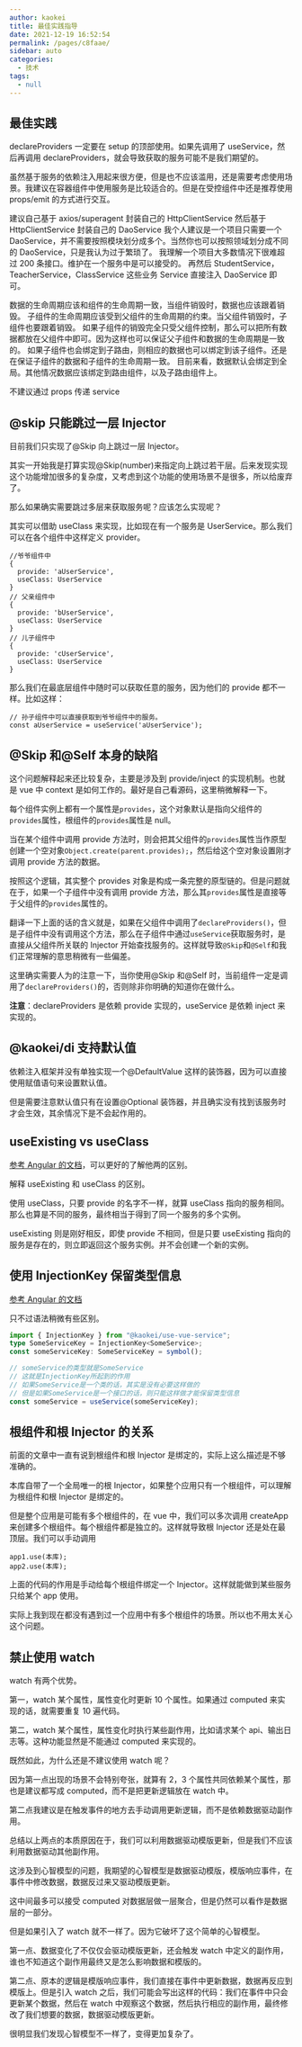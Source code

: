 ```yaml
---
author: kaokei
title: 最佳实践指导
date: 2021-12-19 16:52:54
permalink: /pages/c8faae/
sidebar: auto
categories: 
  - 技术
tags: 
  - null
---
```


## 最佳实践

declareProviders 一定要在 setup 的顶部使用。如果先调用了 useService，然后再调用 declareProviders，就会导致获取的服务可能不是我们期望的。

虽然基于服务的依赖注入用起来很方便，但是也不应该滥用，还是需要考虑使用场景。我建议在容器组件中使用服务是比较适合的。但是在受控组件中还是推荐使用 props/emit 的方式进行交互。

建议自己基于 axios/superagent 封装自己的 HttpClientService
然后基于 HttpClientService 封装自己的 DaoService
我个人建议是一个项目只需要一个 DaoService，并不需要按照模块划分成多个。当然你也可以按照领域划分成不同的 DaoService，只是我认为过于繁琐了。
我理解一个项目大多数情况下很难超过 200 条接口。维护在一个服务中是可以接受的。
再然后 StudentService，TeacherService，ClassService 这些业务 Service 直接注入 DaoService 即可。

数据的生命周期应该和组件的生命周期一致，当组件销毁时，数据也应该跟着销毁。
子组件的生命周期应该受到父组件的生命周期的约束。当父组件销毁时，子组件也要跟着销毁。
如果子组件的销毁完全只受父组件控制，那么可以把所有数据都放在父组件中即可。因为这样也可以保证父子组件和数据的生命周期是一致的。
如果子组件也会绑定到子路由，则相应的数据也可以绑定到该子组件。还是在保证子组件的数据和子组件的生命周期一致。
目前来看，数据默认会绑定到全局。其他情况数据应该绑定到路由组件，以及子路由组件上。

不建议通过 props 传递 service

## @skip 只能跳过一层 Injector

目前我们只实现了@Skip 向上跳过一层 Injector。

其实一开始我是打算实现@Skip(number)来指定向上跳过若干层。后来发现实现这个功能增加很多的复杂度，又考虑到这个功能的使用场景不是很多，所以给废弃了。

那么如果确实需要跳过多层来获取服务呢？应该怎么实现呢？

其实可以借助 useClass 来实现，比如现在有一个服务是 UserService。那么我们可以在各个组件中这样定义 provider。

```
//爷爷组件中
{
  provide: 'aUserService',
  useClass: UserService
}
// 父亲组件中
{
  provide: 'bUserService',
  useClass: UserService
}
// 儿子组件中
{
  provide: 'cUserService',
  useClass: UserService
}
```

那么我们在最底层组件中随时可以获取任意的服务，因为他们的 provide 都不一样。比如这样：

```
// 孙子组件中可以直接获取到爷爷组件中的服务。
const aUserService = useService('aUserService');
```

## @Skip 和@Self 本身的缺陷

这个问题解释起来还比较复杂，主要是涉及到 provide/inject 的实现机制。也就是 vue 中 context 是如何工作的。最好是自己看源码，这里稍微解释一下。

每个组件实例上都有一个属性是`provides`，这个对象默认是指向父组件的`provides`属性，根组件的`provides`属性是 null。

当在某个组件中调用 provide 方法时，则会把其父组件的`provides`属性当作原型创建一个空对象`Object.create(parent.provides);`，然后给这个空对象设置刚才调用 provide 方法的数据。

按照这个逻辑，其实整个 provides 对象是构成一条完整的原型链的。但是问题就在于，如果一个子组件中没有调用 provide 方法，那么其`provides`属性是直接等于父组件的`provides`属性的。

翻译一下上面的话的含义就是，如果在父组件中调用了`declareProviders()`，但是子组件中没有调用这个方法，那么在子组件中通过`useService`获取服务时，是直接从父组件所关联的 Injector 开始查找服务的。这样就导致`@Skip`和`@Self`和我们正常理解的意思稍微有一些偏差。

这里确实需要人为的注意一下，当你使用@Skip 和@Self 时，当前组件一定是调用了`declareProviders()`的，否则除非你明确的知道你在做什么。

**注意**：declareProviders 是依赖 provide 实现的，useService 是依赖 inject 来实现的。

## @kaokei/di 支持默认值

依赖注入框架并没有单独实现一个@DefaultValue 这样的装饰器，因为可以直接使用赋值语句来设置默认值。

但是需要注意默认值只有在设置@Optional 装饰器，并且确实没有找到该服务时才会生效，其余情况下是不会起作用的。

## useExisting vs useClass

[参考 Angular 的文档](https://angular.cn/guide/dependency-injection-providers)，可以更好的了解他两的区别。

解释 useExisting 和 useClass 的区别。

使用 useClass，只要 provide 的名字不一样，就算 useClass 指向的服务相同。那么也算是不同的服务，最终相当于得到了同一个服务的多个实例。

useExisting 则是刚好相反，即使 provide 不相同，但是只要 useExisting 指向的服务是存在的，则立即返回这个服务实例。并不会创建一个新的实例。

## 使用 InjectionKey 保留类型信息

[参考 Angular 的文档](https://angular.cn/guide/dependency-injection-providers#using-an-injectiontoken-object)

只不过语法稍微有些区别。

```ts
import { InjectionKey } from "@kaokei/use-vue-service";
type SomeServiceKey = InjectionKey<SomeService>;
const someServiceKey: SomeServiceKey = symbol();

// someService的类型就是SomeService
// 这就是InjectionKey所起到的作用
// 如果SomeService是一个类的话，其实是没有必要这样做的
// 但是如果SomeService是一个接口的话，则只能这样做才能保留类型信息
const someService = useService(someServiceKey);
```

## 根组件和根 Injector 的关系

前面的文章中一直有说到根组件和根 Injector 是绑定的，实际上这么描述是不够准确的。

本库自带了一个全局唯一的根 Injector，如果整个应用只有一个根组件，可以理解为根组件和根 Injector 是绑定的。

但是整个应用是可能有多个根组件的，在 vue 中，我们可以多次调用 createApp 来创建多个根组件。每个根组件都是独立的。这样就导致根 Injector 还是处在最顶层。我们可以手动调用

```
app1.use(本库);
app2.use(本库);
```

上面的代码的作用是手动给每个根组件绑定一个 Injector。这样就能做到某些服务只给某个 app 使用。

实际上我到现在都没有遇到过一个应用中有多个根组件的场景。所以也不用太关心这个问题。

## 禁止使用 watch

watch 有两个优势。

第一，watch 某个属性，属性变化时更新 10 个属性。如果通过 computed 来实现的话，就需要重复 10 遍代码。

第二，watch 某个属性，属性变化时执行某些副作用，比如请求某个 api、输出日志等。这种功能显然是不能通过 computed 来实现的。

既然如此，为什么还是不建议使用 watch 呢？

因为第一点出现的场景不会特别夸张，就算有 2，3 个属性共同依赖某个属性，那也是建议都写成 computed，而不是把更新逻辑放在 watch 中。

第二点我建议是在触发事件的地方去手动调用更新逻辑，而不是依赖数据驱动副作用。

总结以上两点的本质原因在于，我们可以利用数据驱动模版更新，但是我们不应该利用数据驱动其他副作用。

这涉及到心智模型的问题，我期望的心智模型是数据驱动模版，模版响应事件，在事件中修改数据，数据反过来又驱动模版更新。

这中间最多可以接受 computed 对数据层做一层聚合，但是仍然可以看作是数据层的一部分。

但是如果引入了 watch 就不一样了。因为它破坏了这个简单的心智模型。

第一点、数据变化了不仅仅会驱动模版更新，还会触发 watch 中定义的副作用，谁也不知道这个副作用最终又是怎么影响数据和模版的。

第二点、原本的逻辑是模版响应事件，我们直接在事件中更新数据，数据再反应到模版上。但是引入 watch 之后，我们可能会写出这样的代码：我们在事件中只会更新某个数据，然后在 watch 中观察这个数据，然后执行相应的副作用，最终修改了我们想要的数据，数据驱动模版更新。

很明显我们发现心智模型不一样了，变得更加复杂了。
